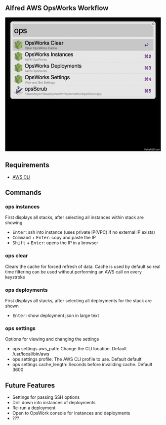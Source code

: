 Alfred AWS OpsWorks Workflow
----------------------------
![animation](screenshots/animation.gif)

## Requirements
- [AWS CLI](http://aws.amazon.com/cli/)

## Commands
### ops instances
First displays all stacks, after selecting all instances within stack are showing
- <kbd>Enter</kbd>: ssh into instance (uses private IP(VPC) if no external IP exists)
- <kbd>Command</kbd> + <kbd>Enter</kbd>: copy and paste the IP
- <kbd>Shift</kbd> + <kbd>Enter</kbd>: opens the IP in a browser

### ops clear
Clears the cache for forced refresh of data.  Cache is used by default so real time filtering can be used without performing an AWS call on every keystroke

### ops deployments
First displays all stacks, after selecting all deployments for the stack are shown
- <kbd>Enter</kbd>: show deployment json in large text

### ops settings
Options for viewing and changing the settings

- ops settings aws_path: Change the CLI location. Default /usr/local/bin/aws
- ops settings profile: The AWS CLI profile to use. Default default
- ops settings cache_length: Seconds before invaliding cache. Default 3600

## Future Features
- Settings for passing SSH options
- Drill down into instances of deployments
- Re-run a deployment
- Open to OpsWork console for instances and deployments
- ???
